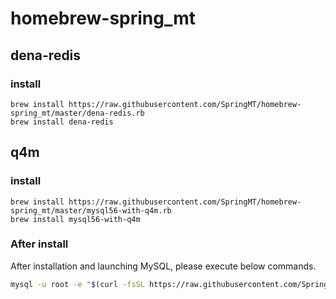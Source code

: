 # homebrew-spring_mt
## dena-redis
### install

```
brew install https://raw.githubusercontent.com/SpringMT/homebrew-spring_mt/master/dena-redis.rb
brew install dena-redis
```

## q4m
### install

```
brew install https://raw.githubusercontent.com/SpringMT/homebrew-spring_mt/master/mysql56-with-q4m.rb
brew install mysql56-with-q4m
```
### After install

After installation and launching MySQL, please execute below commands.

```bash
mysql -u root -e "$(curl -fsSL https://raw.githubusercontent.com/SpringMT/homebrew-spring_mt/master/q4m_install.sql)"
```



